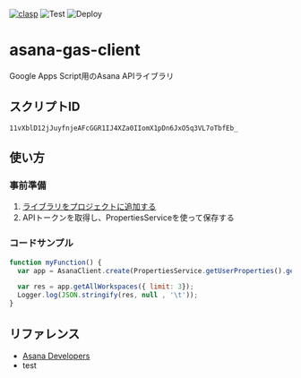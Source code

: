 [![clasp](https://img.shields.io/badge/built%20with-clasp-4285f4.svg)](https://github.com/google/clasp) ![Test](https://github.com/andysumi/asana-gas-client/workflows/Test/badge.svg) ![Deploy](https://github.com/andysumi/asana-gas-client/workflows/Deploy/badge.svg)

# asana-gas-client

Google Apps Script用のAsana APIライブラリ

## スクリプトID

`11vXblD12jJuyfnjeAFcGGR1IJ4XZa0IIomX1pDn6JxO5q3VL7oTbfEb_`

## 使い方

### 事前準備

1. [ライブラリをプロジェクトに追加する](https://developers.google.com/apps-script/guides/libraries)
1. APIトークンを取得し、PropertiesServiceを使って保存する

### コードサンプル

```js
function myFunction() {
  var app = AsanaClient.create(PropertiesService.getUserProperties().getProperty('TOKEN'), 'your_workspace_id', 'your_team_id', 'your_project_id');

  var res = app.getAllWorkspaces({ limit: 3});
  Logger.log(JSON.stringify(res, null , '\t'));
}
```

## リファレンス

- [Asana Developers](https://asana.com/developers)
- test
